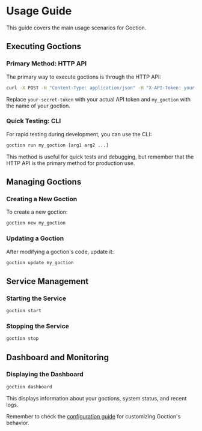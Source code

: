 # Usage Guide

This guide covers the main usage scenarios for Goction.

## Executing Goctions

### Primary Method: HTTP API

The primary way to execute goctions is through the HTTP API:

```bash
curl -X POST -H "Content-Type: application/json" -H "X-API-Token: your-secret-token" -d '{"args":["arg1", "arg2"]}' http://localhost:8080/goctions/my_goction
```

Replace `your-secret-token` with your actual API token and `my_goction` with the name of your goction.

### Quick Testing: CLI

For rapid testing during development, you can use the CLI:

```bash
goction run my_goction [arg1 arg2 ...]
```

This method is useful for quick tests and debugging, but remember that the HTTP API is the primary method for production use.

## Managing Goctions

### Creating a New Goction

To create a new goction:

```bash
goction new my_goction
```

### Updating a Goction

After modifying a goction's code, update it:

```bash
goction update my_goction
```

## Service Management

### Starting the Service

```bash
goction start
```

### Stopping the Service

```bash
goction stop
```

## Dashboard and Monitoring

### Displaying the Dashboard

```bash
goction dashboard
```

This displays information about your goctions, system status, and recent logs.

Remember to check the [configuration guide](/guide/configuration.md) for customizing Goction's behavior.

<FeedbackComponent/>